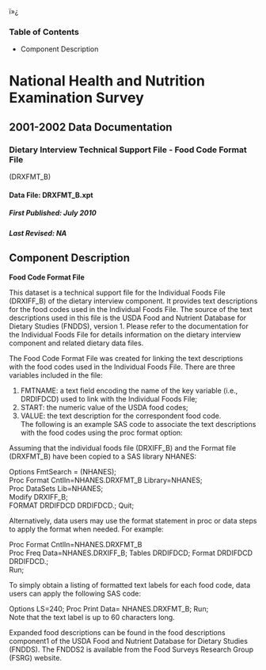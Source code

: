 ï»¿

### Table of Contents

  * Component Description

# National Health and Nutrition Examination Survey

## 2001-2002 Data Documentation

### Dietary Interview Technical Support File - Food Code Format File
(DRXFMT_B)

####  Data File: DRXFMT_B.xpt

#####  First Published: July 2010

#####  Last Revised: NA

## Component Description

**Food Code Format File**  
  
This dataset is a technical support file for the Individual Foods File
(DRXIFF_B) of the dietary interview component. It provides text descriptions
for the food codes used in the Individual Foods File. The source of the text
descriptions used in this file is the USDA Food and Nutrient Database for
Dietary Studies (FNDDS), version 1. Please refer to the documentation for the
Individual Foods File for details information on the dietary interview
component and related dietary data files.  
  
The Food Code Format File was created for linking the text descriptions with
the food codes used in the Individual Foods File. There are three variables
included in the file:  
  
1) FMTNAME: a text field encoding the name of the key variable (i.e.,
DRDIFDCD) used to link with the Individual Foods File;  
2) START: the numeric value of the USDA food codes;  
3) VALUE: the text description for the correspondent food code.  
The following is an example SAS code to associate the text descriptions with
the food codes using the proc format option:  
  
Assuming that the individual foods file (DRXIFF_B) and the Format file
(DRXFMT_B) have been copied to a SAS library NHANES:  
  
Options FmtSearch = (NHANES);  
Proc Format CntlIn=NHANES.DRXFMT_B Library=NHANES;  
Proc DataSets Lib=NHANES;  
Modify DRXIFF_B;  
FORMAT DRDIFDCD DRDIFDCD.; Quit;  
  
Alternatively, data users may use the format statement in proc or data steps
to apply the format when needed. For example:  
  
Proc Format CntlIn=NHANES.DRXFMT_B  
Proc Freq Data=NHANES.DRXIFF_B; Tables DRDIFDCD; Format DRDIFDCD DRDIFDCD.;  
Run;  
  
To simply obtain a listing of formatted text labels for each food code, data
users can apply the following SAS code:  
  
Options LS=240; Proc Print Data= NHANES.DRXFMT_B; Run;  
Note that the text label is up to 60 characters long.  
  
Expanded food descriptions can be found in the food descriptions component1 of
the USDA Food and Nutrient Database for Dietary Studies (FNDDS). The FNDDS2 is
available from the Food Surveys Research Group (FSRG) website.

